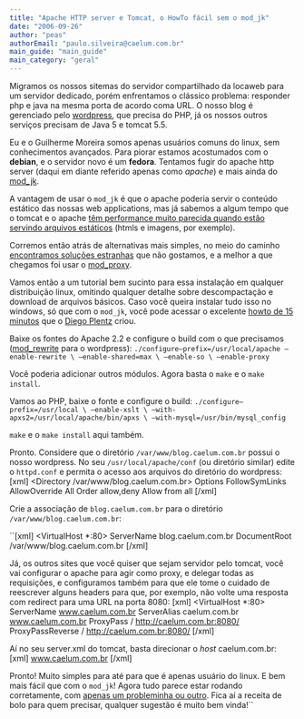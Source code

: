 ```yaml
---
title: "Apache HTTP server e Tomcat, o HowTo fácil sem o mod_jk"
date: "2006-09-26"
author: "peas"
authorEmail: "paulo.silveira@caelum.com.br"
main_guide: "main_guide"
main_category: "geral"
---
```


Migramos os nossos sitemas do servidor compartilhado da locaweb para um servidor dedicado, porém enfrentamos o clássico problema: responder php e java na mesma porta de acordo coma URL. O nosso blog é gerenciado pelo [wordpress](http://www.wordpress.org/), que precisa do PHP, já os nossos outros serviços precisam de Java 5 e tomcat 5.5.

Eu e o Guilherme Moreira somos apenas usuários comuns do linux, sem conhecimentos avançados. Para piorar estamos acostumados com o **debian**, e o servidor novo é um **fedora**. Tentamos fugir do apache http server (daqui em diante referido apenas como _apache_) e mais ainda do [mod\_jk](http://tomcat.apache.org/connectors-doc/howto/quick.html).

A vantagem de usar o `mod_jk` é que o apache poderia servir o conteúdo estático das nossas web applications, mas já sabemos a algum tempo que o tomcat e o apache [têm performance muito parecida quando estão servindo arquivos estáticos](http://marc.theaimsgroup.com/?t=106036187700004&r=1&w=2) (htmls e imagens, por exemplo).

Corremos então atrás de alternativas mais simples, no meio do caminho [encontramos soluções estranhas](http://wiki.apache.org/tomcat/UsingPhp) que não gostamos, e a melhor a que chegamos foi usar o [mod\_proxy](http://httpd.apache.org/docs/2.2/mod/mod_proxy.html).

Vamos então a um tutorial bem sucinto para essa instalação em qualquer distribuição linux, omitindo qualquer detalhe sobre descompactação e download de arquivos básicos. Caso você queira instalar tudo isso no windows, só que com o `mod_jk`, você pode acessar o excelente [howto de 15 minutos](http://plentz.org/2005/11/10/webserver-em-15-minutos/) que o [Diego Plentz](http://www.plentz.org/) criou.

Baixe os fontes do Apache 2.2 e configure o build com o que precisamos ([mod\_rewrite](http://httpd.apache.org/docs/2.2/mod/mod_rewrite.html) para o wordpress): `./configure—prefix=/usr/local/apache —enable-rewrite \ —enable-shared=max \ —enable-so \ —enable-proxy`

Você poderia adicionar outros módulos. Agora basta o `make` e o `make install`.

Vamos ao PHP, baixe o fonte e configure o build: `./configure—prefix=/usr/local \ —enable-xslt \ —with-apxs2=/usr/local/apache/bin/apxs \ —with-mysql=/usr/bin/mysql_config`

`make` e o `make install` aqui também.

Pronto. Considere que o diretório `/var/www/blog.caelum.com.br` possui o nosso wordpress. No seu `/usr/local/apache/conf` (ou diretório similar) edite o `httpd.conf` e permita o acesso aos arquivos do diretório do wordpress: \[xml\] <Directory /var/www/blog.caelum.com.br> Options FollowSymLinks AllowOverride All Order allow,deny Allow from all </Directory> \[/xml\]

Crie a associação de `blog.caelum.com.br` para o diretório `/var/www/blog.caelum.com.br`:

``[xml] <VirtualHost *:80> ServerName blog.caelum.com.br DocumentRoot /var/www/blog.caelum.com.br </VirtualHost> [/xml]

Já, os outros sites que você quiser que sejam servidor pelo tomcat, você vai configurar o apache para agir como proxy, e delegar todas as requisições, e configuramos também para que ele tome o cuidado de reescrever alguns headers para que, por exemplo, não volte uma resposta com redirect para uma URL na porta 8080: [xml] <VirtualHost *:80> ServerName www.caelum.com.br ServerAlias caelum.com.br www.caelum.com.br ProxyPass / http://caelum.com.br:8080/ ProxyPassReverse / http://caelum.com.br:8080/ </VirtualHost> [/xml]

Aí no seu server.xml do tomcat, basta direcionar o _host_ caelum.com.br: [xml] <Host name="caelum.com.br" appBase="/xxx/yyy/webapps/caelum.com.br" unpackWARs="true" autoDeploy="true" xmlValidation="false" xmlNamespaceAware="false"> <Alias>www.caelum.com.br</Alias> </Host> [/xml]

Pronto! Muito simples para até para que é apenas usuário do linux. E bem mais fácil que com o `mod_jk`! Agora tudo parece estar rodando corretamente, com [apenas um probleminha ou outro](http://guj.com.br/posts/list/42117.java). Fica aí a receita de bolo para quem precisar, qualquer sugestão é muito bem vinda!``
